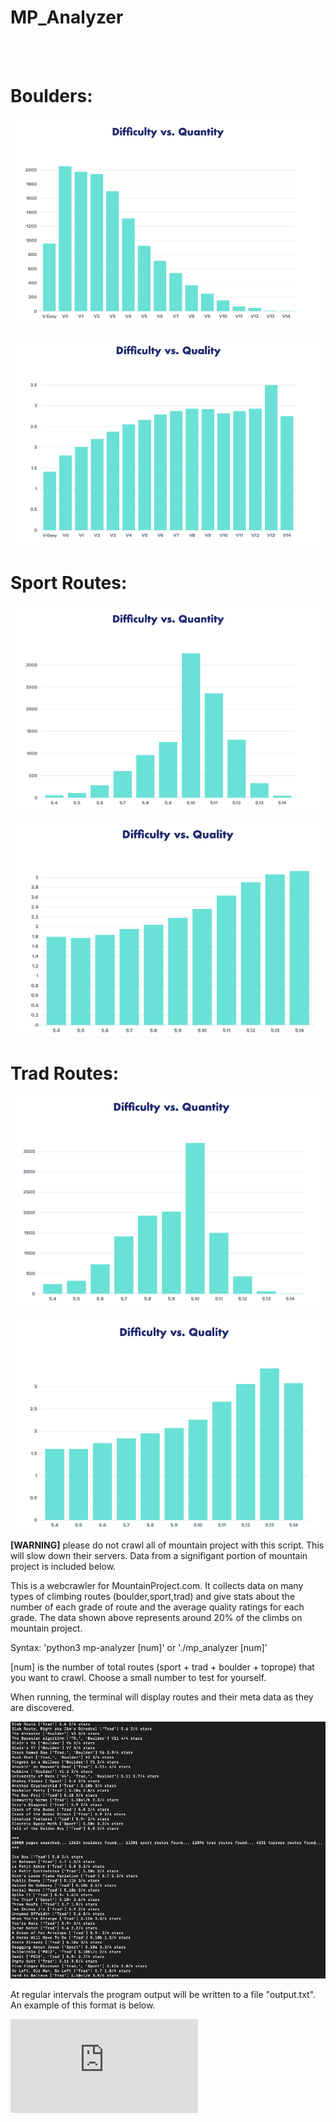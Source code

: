 # MP_Analyzer

<br>
<br>

<h1>Boulders:</h1>

![alt text](https://github.com/jimphowe/MP_Analyzer/blob/master/resources/Boulder%20Grade%20vs.%20Quantity.png?raw=true)

![alt text](https://github.com/jimphowe/MP_Analyzer/blob/master/resources/Boulder%20Grade%20vs.%20Quality.png?raw=true)

<h1>Sport Routes:</h1>

![alt text](https://github.com/jimphowe/MP_Analyzer/blob/master/resources/Sport%20Grade%20vs.%20Quantity.png?raw=true)

![alt text](https://github.com/jimphowe/MP_Analyzer/blob/master/resources/Sport%20Grade%20vs.%20Quality.png?raw=true)

<h1>Trad Routes:</h1>

![alt text](https://github.com/jimphowe/MP_Analyzer/blob/master/resources/Trad%20Grade%20vs.%20Quantity.png?raw=true)

![alt text](https://github.com/jimphowe/MP_Analyzer/blob/master/resources/Trad%20Grade%20vs.%20Quality.png?raw=true)


<strong>[WARNING]</strong> please do not crawl all of mountain project with this script. This will slow down their servers. Data from a signifigant portion of mountain project is included below.

This is a webcrawler for MountainProject.com. It collects data on many types of climbing routes (boulder,sport,trad) and give stats about the number of each grade of route and the average quality ratings for each grade. The data shown above represents around 20% of the climbs on mountain project.

Syntax: 'python3 mp-analyzer [num]' or './mp_analyzer [num]'

[num] is the number of total routes (sport + trad + boulder + toprope) that you want to crawl. Choose a small number to test for yourself.

When running, the terminal will display routes and their meta data as they are discovered.


![alt text](https://github.com/jimphowe/MP_Analyzer/blob/master/resources/running_example.png?raw=true)


At regular intervals the program output will be written to a file "output.txt". An example of this format is below.

![output.txt](https://github.com/jimphowe/MP_Analyzer/blob/master/resources/output.txt?raw=true)
